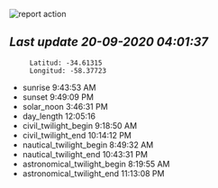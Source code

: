 ![report action](https://github.com/matiasz8/actions-for-reports/workflows/report%20action/badge.svg?branch=develop) 


## *****Last update 20-09-2020 04:01:37*****



		 Latitud: -34.61315
		 Longitud: -58.37723

 - sunrise 	 9:43:53 AM
 - sunset 	 9:49:09 PM
 - solar_noon 	 3:46:31 PM
 - day_length 	 12:05:16
 - civil_twilight_begin 	 9:18:50 AM
 - civil_twilight_end 	 10:14:12 PM
 - nautical_twilight_begin 	 8:49:32 AM
 - nautical_twilight_end 	 10:43:31 PM
 - astronomical_twilight_begin 	 8:19:55 AM
 - astronomical_twilight_end 	 11:13:08 PM
